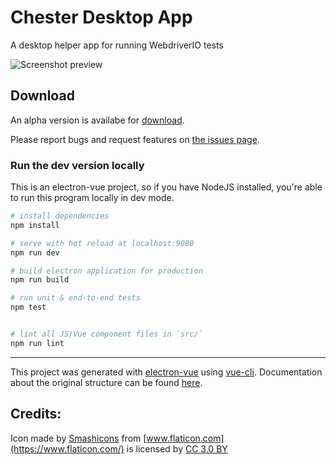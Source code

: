 # Chester Desktop App

A desktop helper app for running WebdriverIO tests

![Screenshot preview](https://user-images.githubusercontent.com/706039/47241228-8ee6df00-d3b0-11e8-8882-4b27f074ec59.png)


## Download

An alpha version is availabe for [download](https://github.com/klamping/chester-desktop/releases/). 

Please report bugs and request features on [the issues page](https://github.com/klamping/chester-desktop/issues).

### Run the dev version locally

This is an electron-vue project, so if you have NodeJS installed, you're able to run this program locally in dev mode. 

``` bash
# install dependencies
npm install

# serve with hot reload at localhost:9080
npm run dev

# build electron application for production
npm run build

# run unit & end-to-end tests
npm test


# lint all JS/Vue component files in `src/`
npm run lint

```

---

This project was generated with [electron-vue](https://github.com/SimulatedGREG/electron-vue) using [vue-cli](https://github.com/vuejs/vue-cli). Documentation about the original structure can be found [here](https://simulatedgreg.gitbooks.io/electron-vue/content/index.html).

## Credits:

Icon made by [Smashicons](https://www.flaticon.com/authors/smashicons) from [www.flaticon.com](https://www.flaticon.com/) is licensed by [CC 3.0 BY](http://creativecommons.org/licenses/by/3.0/)
